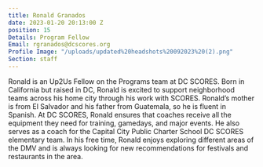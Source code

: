 ```yaml
---
title: Ronald Granados
date: 2023-01-20 20:13:00 Z
position: 15
Details: Program Fellow
Email: rgranados@dcscores.org
Profile Image: "/uploads/updated%20headshots%20092023%20(2).png"
Section: staff
---
```


Ronald is an Up2Us Fellow on the Programs team at DC SCORES. Born in California but raised in DC, Ronald is excited to support neighborhood teams across his home city through his work with SCORES. Ronald’s mother is from El Salvador and his father from Guatemala, so he is fluent in Spanish. At DC SCORES, Ronald ensures that coaches receive all the equipment they need for training, gamedays, and major events. He also serves as a coach for the Capital City Public Charter School DC SCORES elementary team. In his free time, Ronald enjoys exploring different areas of the DMV and is always looking for new  recommendations for festivals and restaurants in the area.